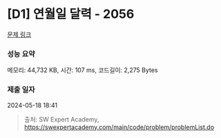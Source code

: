 # [D1] 연월일 달력 - 2056 

[문제 링크](https://swexpertacademy.com/main/code/problem/problemDetail.do?contestProbId=AV5QLkdKAz4DFAUq) 

### 성능 요약

메모리: 44,732 KB, 시간: 107 ms, 코드길이: 2,275 Bytes

### 제출 일자

2024-05-18 18:41



> 출처: SW Expert Academy, https://swexpertacademy.com/main/code/problem/problemList.do